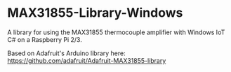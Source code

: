 # MAX31855-Library-Windows
A library for using the MAX31855 thermocouple amplifier with Windows IoT C# on a Raspberry Pi 2/3.

Based on Adafruit's Arduino library here: https://github.com/adafruit/Adafruit-MAX31855-library
